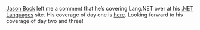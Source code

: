 [Jason Bock](http://www.jasonbock.net) left me a comment that he’s
covering Lang.NET over at his [.NET
Languages](http://www.dotnetlanguages.net) site. His coverage of day one
is
[here](http://www.dotnetlanguages.net/DNL/Default.aspx?blog=entry.642214e241e44969874238d5002f6f45).
Looking forward to his coverage of day two and three!
